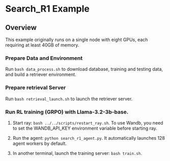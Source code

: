 # Search_R1 Example

## Overview

This example originally runs on a single node with eight GPUs, each requiring at least 40GB of memory.

### Prepare Data and Environment

Run `bash data_process.sh` to download database, training and testing data, and build a retriever environment.

### Prepare retrieval Server

Run `bash retrieval_launch.sh` to launch the retriever server.

### Run RL training (GRPO) with Llama-3.2-3b-base.

1. Start ray: `bash ../../scripts/restart_ray.sh`. To use Wandb, you need to set the WANDB_API_KEY environment variable before starting ray.

2. Run the agent: `python search_r1_agent.py`. It automatically launches 128 agent workers by default.

3. In another terminal, launch the training server: `bash train.sh`.
